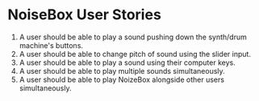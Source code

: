 <h1>NoiseBox User Stories</h1>

<ol>
  <li>A user should be able to play a sound pushing down the synth/drum machine's buttons.</li>
  <li>A user should be able to change pitch of sound using the slider input.</li>
  <li>A user should be able to play a sound using their computer keys.</li>
  <li>A user should be able to play multiple sounds simultaneously.</li>
  <li>A user should be able to play NoizeBox alongside other users simultaneously.</li>
</ol>
